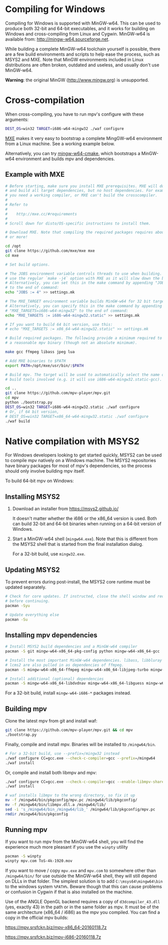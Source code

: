 Compiling for Windows
=====================

Compiling for Windows is supported with MinGW-w64. This can be used to produce
both 32-bit and 64-bit executables, and it works for building on Windows and
cross-compiling from Linux and Cygwin. MinGW-w64 is available from:
http://mingw-w64.sourceforge.net.

While building a complete MinGW-w64 toolchain yourself is possible, there are a
few build environments and scripts to help ease the process, such as MSYS2 and
MXE. Note that MinGW environments included in Linux distributions are often
broken, outdated and useless, and usually don't use MinGW-w64.

**Warning**: the original MinGW (http://www.mingw.org) is unsupported.

Cross-compilation
=================

When cross-compiling, you have to run mpv's configure with these arguments:

```bash
DEST_OS=win32 TARGET=i686-w64-mingw32 ./waf configure
```

[MXE](http://mxe.cc) makes it very easy to bootstrap a complete MingGW-w64
environment from a Linux machine. See a working example below.

Alternatively, you can try [mingw-w64-cmake](https://github.com/lachs0r/mingw-w64-cmake),
which bootstraps a MinGW-w64 environment and builds mpv and dependencies.

Example with MXE
----------------

```bash
# Before starting, make sure you install MXE prerequisites. MXE will download
# and build all target dependencies, but no host dependencies. For example,
# you need a working compiler, or MXE can't build the crosscompiler.
#
# Refer to
#
#    http://mxe.cc/#requirements
#
# Scroll down for disto/OS-specific instructions to install them.

# Download MXE. Note that compiling the required packages requires about 1.4 GB
# or more!

cd /opt
git clone https://github.com/mxe/mxe mxe
cd mxe

# Set build options.

# The JOBS environment variable controls threads to use when building. DO NOT
# use the regular `make -j4` option with MXE as it will slow down the build.
# Alternatively, you can set this in the make command by appending "JOBS=4"
# to the end of command:
echo "JOBS := 4" >> settings.mk

# The MXE_TARGET environment variable builds MinGW-w64 for 32 bit targets.
# Alternatively, you can specify this in the make command by appending
# "MXE_TARGETS=i686-w64-mingw32" to the end of command:
echo "MXE_TARGETS := i686-w64-mingw32.static" >> settings.mk

# If you want to build 64 bit version, use this:
# echo "MXE_TARGETS := x86_64-w64-mingw32.static" >> settings.mk

# Build required packages. The following provide a minimum required to build
# a reasonable mpv binary (though not an absolute minimum).

make gcc ffmpeg libass jpeg lua

# Add MXE binaries to $PATH
export PATH=/opt/mxe/usr/bin/:$PATH

# Build mpv. The target will be used to automatically select the name of the
# build tools involved (e.g. it will use i686-w64-mingw32.static-gcc).

cd ..
git clone https://github.com/mpv-player/mpv.git
cd mpv
python ./bootstrap.py
DEST_OS=win32 TARGET=i686-w64-mingw32.static ./waf configure
# Or, if 64 bit version,
# DEST_OS=win32 TARGET=x86_64-w64-mingw32.static ./waf configure
./waf build
```

Native compilation with MSYS2
=============================

For Windows developers looking to get started quickly, MSYS2 can be used to
compile mpv natively on a Windows machine. The MSYS2 repositories have binary
packages for most of mpv's dependencies, so the process should only involve
building mpv itself.

To build 64-bit mpv on Windows:

Installing MSYS2
----------------

1. Download an installer from https://msys2.github.io/

   It doesn't matter whether the i686 or the x86_64 version is used. Both can
   build 32-bit and 64-bit binaries when running on a 64-bit version of Windows.

2. Start a MinGW-w64 shell (``mingw64.exe``). Note that this is different
   from the MSYS2 shell that is started from the final installation dialog.

   For a 32-bit build, use ``mingw32.exe``.

Updating MSYS2
--------------

To prevent errors during post-install, the MSYS2 core runtime must be updated
separately.

```bash
# Check for core updates. If instructed, close the shell window and reopen it
# before continuing.
pacman -Syu

# Update everything else
pacman -Su
```

Installing mpv dependencies
---------------------------

```bash
# Install MSYS2 build dependencies and a MinGW-w64 compiler
pacman -S git mingw-w64-x86_64-pkg-config python mingw-w64-x86_64-gcc

# Install the most important MinGW-w64 dependencies. libass, libbluray and
# lcms2 are also pulled in as dependencies of ffmpeg.
pacman -S mingw-w64-x86_64-ffmpeg mingw-w64-x86_64-libjpeg-turbo mingw-w64-x86_64-lua51

# Install additional (optional) dependencies
pacman -S mingw-w64-x86_64-libdvdnav mingw-w64-x86_64-libguess mingw-w64-x86_64-angleproject-git
```

For a 32-bit build, install ``mingw-w64-i686-*`` packages instead.

Building mpv
------------

Clone the latest mpv from git and install waf:

```bash
git clone https://github.com/mpv-player/mpv.git && cd mpv
./bootstrap.py
```

Finally, compile and install mpv. Binaries will be installed to
``/mingw64/bin``.

```bash
# For a 32-bit build, use --prefix=/mingw32 instead
./waf configure CC=gcc.exe --check-c-compiler=gcc --prefix=/mingw64
./waf install
```

Or, compile and install both libmpv and mpv:

```bash
./waf configure CC=gcc.exe --check-c-compiler=gcc --enable-libmpv-shared --prefix=/mingw64
./waf install

# waf installs libmpv to the wrong directory, so fix it up
mv -f /mingw64/bin/pkgconfig/mpv.pc /mingw64/lib/pkgconfig/
mv -f /mingw64/bin/libmpv.dll.a /mingw64/lib/
sed -i 's_/mingw64/bin_/mingw64/lib_' /mingw64/lib/pkgconfig/mpv.pc
rmdir /mingw64/bin/pkgconfig
```

Running mpv
-----------

If you want to run mpv from the MinGW-w64 shell, you will find the experience
much more pleasant if you use the ``winpty`` utility

```bash
pacman -S winpty
winpty mpv.com ToS-4k-1920.mov
```

If you want to move / copy ``mpv.exe`` and ``mpv.com`` to somewhere other than
``/mingw64/bin/`` for use outside the MinGW-w64 shell, they will still depend on
DLLs in that folder. The simplest solution is to add ``C:\msys64\mingw64\bin``
to the windows system ``%PATH%``. Beware though that this can cause problems or
confusion in Cygwin if that is also installed on the machine.

Use of the ANGLE OpenGL backend requires a copy of ``d3dcompiler_43.dll`` (yes,
exactly 43) in the path or in the same folder as mpv. It must be of the same
architecture (x86_64 / i686) as the mpv you compiled. You can find a copy in the
official mpv builds:

https://mpv.srsfckn.biz/mpv-x86_64-20160118.7z

https://mpv.srsfckn.biz/mpv-i686-20160118.7z
